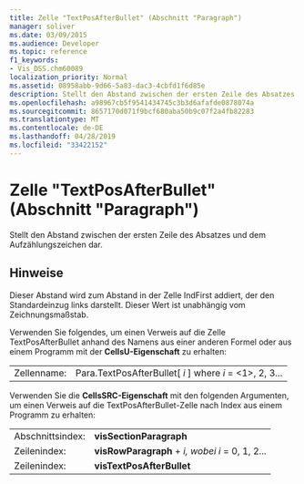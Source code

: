 ```yaml
---
title: Zelle "TextPosAfterBullet" (Abschnitt "Paragraph")
manager: soliver
ms.date: 03/09/2015
ms.audience: Developer
ms.topic: reference
f1_keywords:
- Vis_DSS.chm60089
localization_priority: Normal
ms.assetid: 08958abb-9d66-5a83-dac3-4cbfd1f6d85e
description: Stellt den Abstand zwischen der ersten Zeile des Absatzes und dem Aufzählungszeichen dar.
ms.openlocfilehash: a98967cb5f9541434745c3b3d6afafde0878074a
ms.sourcegitcommit: 8657170d071f9bcf680aba50b9c07f2a4fb82283
ms.translationtype: MT
ms.contentlocale: de-DE
ms.lasthandoff: 04/28/2019
ms.locfileid: "33422152"
---
```

# <a name="textposafterbullet-cell-paragraph-section"></a>Zelle "TextPosAfterBullet" (Abschnitt "Paragraph")

Stellt den Abstand zwischen der ersten Zeile des Absatzes und dem Aufzählungszeichen dar. 
  
## <a name="remarks"></a>Hinweise

Dieser Abstand wird zum Abstand in der Zelle IndFirst addiert, der den Standardeinzug links darstellt. Dieser Wert ist unabhängig vom Zeichnungsmaßstab. 
  
Verwenden Sie folgendes, um einen Verweis auf die Zelle TextPosAfterBullet anhand des Namens aus einer anderen Formel oder aus einem Programm mit der **CellsU-Eigenschaft** zu erhalten: 
  
|||
|:-----|:-----|
| Zellenname:  <br/> | Para.TextPosAfterBullet[  *i*  ] where  *i*  = <1>, 2, 3...  <br/> |
   
Verwenden Sie die **CellsSRC-Eigenschaft** mit den folgenden Argumenten, um einen Verweis auf die TextPosAfterBullet-Zelle nach Index aus einem Programm zu erhalten: 
  
|||
|:-----|:-----|
| Abschnittsindex:  <br/> |**visSectionParagraph** <br/> |
| Zeilenindex:  <br/> |**visRowParagraph**  +   *i,* *wobei i* = 0, 1, 2...  <br/> |
| Zeilenindex:  <br/> |**visTextPosAfterBullet** <br/> |
   

